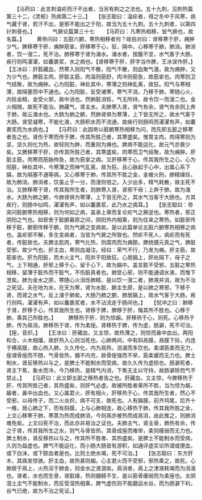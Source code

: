 <!-- { "loadSidebar": true } -->
　　【马莳曰：此言刺温疟而汗不出者，当另有刺之之法也。五十九刺，见刺热篇第三十二，《灵枢》热病第二十三。】　　【张志聪曰：温疟者，得之冬中于风寒，病气藏于肾，若汗不出，是邪不能出之于阳，故当为五十九刺。五十九刺者，以第四针刺骨也。】
　　　气厥论篇第三十七
　　【马莳曰：凡寒热相移，皆气厥也，故名篇。】
　　黄帝问曰：五脏六腑，寒热相移者何？岐伯对曰：肾移寒于肝，痈肿少气。脾移寒于肝，痈肿筋挛。肝移寒于心，狂，隔中。心移寒于肺，肺消。肺消者，饮一溲二，死不治。肺移寒于肾为涌水。涌水者，按腹不坚，水气客于大肠，疾行则鸣濯濯，如囊裹浆，水之病也。【肾移寒于肝，肝字当作脾，王冰误作肝。】　　【王冰曰：肝脏藏血，然寒入则阳气不散，阳气不散，则血聚气濇，故为痈肿，又为少气也。脾脏主肉，肝脏主筋，肉温则筋舒，肉冷则筋急，故筋挛也。肉寒则卫气结聚，故为痈肿。心为阳脏，神处其中，寒薄之则神乱离，故狂。阳气与寒相薄，故隔塞而中不通也。心为阳脏，反受诸寒，寒气不消，乃移于肺，寒随心火，内铄金精，金受火邪，故中消也。然肺脏消铄，气无所持，故令饮一而溲二也。金火相贼，故死不能治。肺藏气，肾主水。夫肺寒入肾，肾气有余，肾气有余则上奔于肺，故云涌水也。大肠为肺之腑，然肺肾俱为寒薄，上下皆无所之，故水气客于大肠。肾受凝寒，不能化液，大肠积水而不流通，故疾行则肠鸣而濯濯有声，如囊裹浆而为水病也。】　　【马莳曰：此因帝以脏腑寒热相移为问，而先即五脏之移寒者告之也。肾伤于寒而传于脾，传其所胜己者，其寒盛矣。惟胃主肉，肉得寒则为坚，坚久则化为热，故轻则为肿，而重则为痈也。脾病不能运化，故元气亦衰少矣。又脾移寒于肝，亦传其所胜己者，其寒盛矣，肉寒而卫气结聚，故为痈肿。肝脏主筋，肉寒而筋脉拘急，故为筋挛之病。又肝移寒于心，传其我所生之心，心为阳脏，神处其中，今寒薄之而神气乱离，故为狂。且心脉起于心中，出属心系下膈，故为隔塞不通等病。又心移寒于肺，传其所不胜之金，金被火刑，肺精燥烁，故为肺消。肺消者，饮虽止于一分，而溲则倍之。入少出多，精气耗散，故主死不治。又肺移寒于肾，传其我所生者，则肺寒入肾，肾邪干母；上奔于肺，故为涌水。大肠为肺之腑，今肺肾俱为寒薄，上下皆无所之，其水气当客于大肠也。方其疾行，则肠中似鸣，濯濯有声，如以囊裹浆，此乃水之病耳。】　　【张志聪曰：帝突问脏腑寒热相移，则为何如之病，盖承上章而复论疟气之厥逆也。寒热者，邪正阴阳之气也。如邪舍于脏腑募原之间，阴阳外内相乘，则为往来之寒热。如脏邪传移于脏，腑邪传移于腑，则为气厥之变病矣。是以此篇单论五脏六腑寒热相移之病也。盖疟邪不解，多生变病者，当皆为气厥之所致也。然疟不死人，病疟而有死者，传脏故也。夫脾主肌肉，寒气化热，则腐肉而为痈脓。脾统摄元真之气，脾脏受邪，故少气也。肝主血，寒则血凝注。经曰：荣气不行，乃发为痈。肝主筋，故筋挛也。肝为阳脏，而木火主气，阳并于阳故狂。心居膈上，肝处隔下，母子之气，上下相通，肝邪上移于心，留于心下，故为膈中。盖言脏不受邪，五脏之寒热相移，留薄于脏外而干脏气，不伤脏真者也。肺受心邪，则不能通调水液，而惟下泄矣。肺为金水之原，寒随心火消烁肺精，是以饮一溲二者，肺液并消，故为不治之死证。夫在地为水，在天为寒，肾为水脏，腑主生原，是以肺之寒邪，下移于肾，而肾之水气，反上涌于肺矣。大肠乃肺之腑，肺居膈上，故水气客于大肠，疾行则鸣，濯濯有声，如以囊裹浆者，水不沾流走于肠间也。】　　【倪冲之曰：肺移于肾，肝移于心，传其我所生也。肾移于脾，脾移于肝，侮其所不胜也。心移于肺，乘其己所胜也。】
　　脾移热于肝，则为惊衂。肝移热于心，则死。心移热于肺，传为鬲消。肺移热于肾，传为柔痓。肾移热于脾，传为虚，肠澼，死不可治。【痓，音炽。】　　【王冰曰：肝藏血，又主惊，故热薄之，则惊而鼻中血出。两阳和合，火木相燔，故肝热入心则当死也。心肺两间，中有斜鬲膜，鬲膜下际，内连于横鬲膜，故心热入肺，久久传化，内为鬲热，消渴而多饮也。柔谓筋柔而无力，痓谓骨痓而不随，气骨皆热，髓不内充，故骨痓强而不举，筋柔缓而无力也。脾土制水，肾反移热以与之，是脾土不能制水而受病，故久久传为虚损也。肠澼死者，肾主下焦，象水而冷，今乃移热，是精气内消，下焦无主以守持，故肠澼除而气不禁止。】　　【马莳曰：此又即五脏之移热者告之也。肝藏血，又主惊，今脾移热于肝，传其所胜己者，其热盛矣，则肝气必虚。故被所胜者乘所不胜，当为惊为衂，衂者，鼻中出血也。又心属君火，肝有相火，肝移热于心，传其我所生者，然心不受邪，以母传子，而二火炎炽，病不可支，故死也。人有膈膜，前齐鸠尾，后齐十一椎，居心肺之下，而有斜膜，上与心肺相连，故心移热于肺，传其我所胜之金，上文心移寒于肺，寒蒸为热而成肺消，今则鬲亦被热而成鬲消，由此推之，则肺消难免矣。上文曰死不治，而此亦非易治之证也。夫肺主气，肾主骨，肺热有余，传之于肾，传其我所生之水，则气与骨皆热，其骨成痓而难举，柔则痿弱而无力也。脾土制水，肾反移热以与之，传其所不胜者、其热盛矣。是脾土不能制水而受病，久则为益虚也。脾气不能运化，而小肠大肠皆有游积，如通评虚实论所谓或便血，或下白沫，或下脓血者是也。比则土绝水竭，死不可治。】　　【张志聪曰：东方肝木，其病发惊骇。肝主血，故热甚则衂。心主君火而不受邪，邪热乘之，故死。心肺居于鬲上，火热淫于肺金，则金水之液涸矣。鬲消者，鬲上之津液耗竭而为消渴也。肾者，水也而生骨，肾脏燥，热则髓精不生，是以筋骨痿弱而为柔痓也。太阴湿土主气不能制水，而反受湿热相乘，脾气虚伤则不能磨运水谷，而为肠澼下利，谷气已绝，故为不治之死证。】
